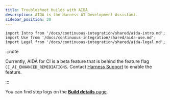 ```yaml
---
title: Troubleshoot builds with AIDA
description: AIDA is the Harness AI Development Assistant.
sidebar_position: 20
---
```


```mdx-code-block
import Intro from '/docs/continuous-integration/shared/aida-intro.md';
import Use from '/docs/continuous-integration/shared/aida-use.md';
import Legal from '/docs/continuous-integration/shared/aida-legal.md';
```

:::note

Currently, AIDA for CI is a beta feature that is behind the feature flag `CI_AI_ENHANCED_REMEDIATIONS`. Contact [Harness Support](mailto:support@harness.io) to enable the feature.

:::

<Intro />

<!-- Video: AIDA demo
https://www.youtube.com/watch?v=p-3FZM49RqQ-->
<docvideo src="https://www.youtube.com/watch?v=p-3FZM49RqQ" />

<Use />


You can find step logs on the [**Build details** page](/docs/continuous-integration/use-ci/viewing-builds.md).

<Legal />
